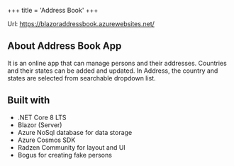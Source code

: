 +++
title = 'Address Book'
+++

Url: https://blazoraddressbook.azurewebsites.net/

## About Address Book App

It is an online app that can manage persons and their addresses. Countries and their states can be added and updated. In Address, the country and states are selected from searchable dropdown list.

## Built with
- .NET Core 8 LTS
- Blazor (Server)
- Azure NoSql database for data storage
- Azure Cosmos SDK
- Radzen Community for layout and UI
- Bogus for creating fake persons
